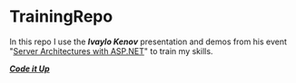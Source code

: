 # TrainingRepo

In this repo I use the ***Ivaylo Kenov*** presentation and demos from his event "[Server Architectures with ASP.NET](https://github.com/ivaylokenov/ASP.NET-Server-Architectures)" to train my skills. 

***[Code it Up](https://codeitup.today)***